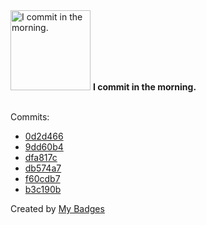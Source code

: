 <img src="https://my-badges.github.io/my-badges/morning-commits.png" alt="I commit in the morning." title="I commit in the morning." width="128">
<strong>I commit in the morning.</strong>
<br><br>

Commits:

- <a href="https://github.com/Mindgamesnl/OpenAudioMc/commit/0d2d466409d2a0540718867a23e275f1105a0dee">0d2d466</a>
- <a href="https://github.com/Mindgamesnl/OpenAudioMc/commit/9dd60b476398324057270cea85230107b788c027">9dd60b4</a>
- <a href="https://github.com/Mindgamesnl/OpenAudioMc/commit/dfa817c1f083f0ea07d0a33d39d6731418fcacca">dfa817c</a>
- <a href="https://github.com/Mindgamesnl/OpenAudioMc/commit/db574a7558a0f59fd140189dea25be06dfcd9050">db574a7</a>
- <a href="https://github.com/Mindgamesnl/OpenAudioMc/commit/f60cdb73a7dd3b7053cb7116e5cc1ecb1dc76d1c">f60cdb7</a>
- <a href="https://github.com/Mindgamesnl/OpenAudioMc/commit/b3c190b3d25341c9ad3767b2e01b48e854093f1e">b3c190b</a>


Created by <a href="https://github.com/my-badges/my-badges">My Badges</a>